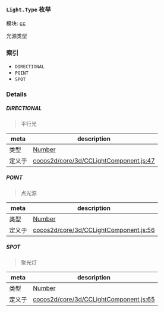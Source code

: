 ### `Light.Type` 枚举



模块: [cc](../modules/cc.md)


光源类型


### 索引
  - `DIRECTIONAL`
  - `POINT`
  - `SPOT`

### Details


##### DIRECTIONAL

> 平行光

| meta | description |
|------|-------------|
| 类型 | <a href="https://developer.mozilla.org/en/JavaScript/Reference/Global_Objects/Number" class="crosslink external" target="_blank">Number</a> |
| 定义于 | [cocos2d/core/3d/CCLightComponent.js:47](https://github.com/cocos-creator/engine/blob/b4415d3f111db35eb92e588d63bcb560003ea469/cocos2d/core/3d/CCLightComponent.js#L47) |



##### POINT

> 点光源

| meta | description |
|------|-------------|
| 类型 | <a href="https://developer.mozilla.org/en/JavaScript/Reference/Global_Objects/Number" class="crosslink external" target="_blank">Number</a> |
| 定义于 | [cocos2d/core/3d/CCLightComponent.js:56](https://github.com/cocos-creator/engine/blob/b4415d3f111db35eb92e588d63bcb560003ea469/cocos2d/core/3d/CCLightComponent.js#L56) |



##### SPOT

> 聚光灯

| meta | description |
|------|-------------|
| 类型 | <a href="https://developer.mozilla.org/en/JavaScript/Reference/Global_Objects/Number" class="crosslink external" target="_blank">Number</a> |
| 定义于 | [cocos2d/core/3d/CCLightComponent.js:65](https://github.com/cocos-creator/engine/blob/b4415d3f111db35eb92e588d63bcb560003ea469/cocos2d/core/3d/CCLightComponent.js#L65) |


